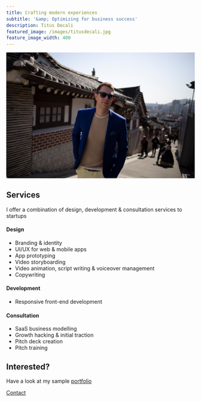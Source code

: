 ```yaml
---
title: Crafting modern experiences
subtitle: '&amp; Optimizing for business success'
description: Titus Decali
featured_image: /images/titusdecali.jpg
feature_image_width: 400
---
```


![](/images/titusdecali.jpg)

## Services

I offer a combination of design, development & consultation services to startups

#### Design
* Branding & identity
* UI/UX for web & mobile apps
* App prototyping
* Video storyboarding 
* Video animation, script writing & voiceover management
* Copywriting

#### Development
* Responsive front-end development

#### Consultation
* SaaS business modelling
* Growth hacking & initial traction
* Pitch deck creation
* Pitch training

## Interested?
Have a look at my sample [portfolio](https://www.dropbox.com/s/f8gm65pvir2ogqd/Tim%20Titus%20Portfolio%20Jan-2019.pdf?dl=0)

<a href="https://titusdecali.com/contact" class="button button--large">Contact</a>